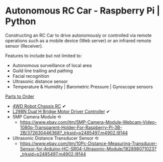 # Autonomous RC Car - Raspberry Pi | Python

Constructing an RC Car to drive autonomously or controlled via remote operations such as a mobile device (Web server) or an infrared remote sensor (Receiver).

Features to include but not limited to:
- Autonomous surveillance of local area
- Guild line trailing and pathing
- Facial recognition
- Ultrasonic distance sensor
- Temperature & Humidity | Barometric Pressure | Gyroscope sensors

<ins>Parts to Order</ins>
- [4WD Robot Chassis RC](https://www.amazon.com/gp/product/B07F759T89/ref=ppx_yo_dt_b_asin_title_o00_s00?ie=UTF8&psc=1) ✔
- [L298N Dual H Bridge Motor Driver Controller](https://www.amazon.com/gp/product/B01M29YK5U/ref=ppx_yo_dt_b_asin_title_o00_s00?ie=UTF8&psc=1) ✔
- 5MP Camera Module ⟲
  - https://www.ebay.com/itm/5MP-Camera-Module-Webcam-Video-1080p-Transparent-Holder-For-Raspberry-Pi-3B-2B/372630446368?_trksid=p2485497.m4902.l9144
- Ultrasonic Distance Transducer Sensor ⟲
  - https://www.ebay.com/itm/10Pc-Distance-Measuring-Transducer-Sensor-for-Arduino-HC-SR04-Ultrasonic-Module/182898071023?_trksid=p2485497.m4902.l9144
